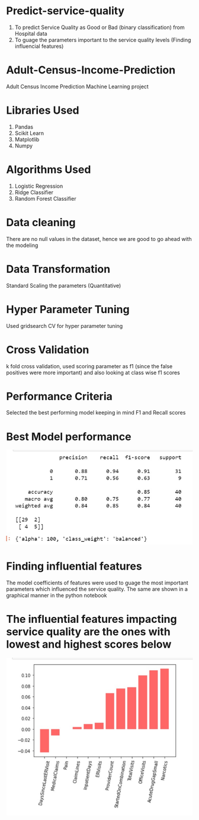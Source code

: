 # Predict-service-quality
1. To predict Service Quality as Good or Bad (binary classification) from Hospital data
2. To guage the parameters important to the service quality levels (Finding influencial features)

# Adult-Census-Income-Prediction
Adult Census Income Prediction Machine Learning project

# Libraries Used
1. Pandas
2. Scikit Learn
3. Matplotlib
4. Numpy

# Algorithms Used
1. Logistic Regression
2. Ridge Classifier
3. Random Forest Classifier

# Data cleaning
There are no null values in the dataset, hence we are good to go ahead with the modeling

# Data Transformation
Standard Scaling the parameters (Quantitative)

# Hyper Parameter Tuning
Used gridsearch CV for hyper parameter tuning

# Cross Validation
k fold cross validation, used scoring parameter as f1 (since the false positives were more important) and also looking at class wise f1 scores

# Performance Criteria
Selected the best performing model keeping in mind F1 and Recall scores

# Best Model performance
![alt text](https://github.com/sanketmore1234/Predict-service-quality/blob/main/Best%20Model%20performance-%20Ridge.jpg?raw=true)

# Finding influential features
The model coefficients of features were used to guage the most important parameters which influenced the service quality. The same are shown in a graphical manner in the python notebook

# The influential features impacting service quality are the ones with lowest and highest scores below
![alt text](https://github.com/sanketmore1234/Predict-service-quality/blob/main/influential%20parameters.jpg?raw=true)



